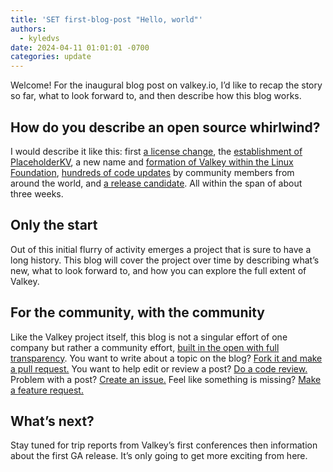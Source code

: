```yaml
---
title: 'SET first-blog-post "Hello, world"'
authors:
  - kyledvs
date: 2024-04-11 01:01:01 -0700
categories: update
---
```


Welcome! For the inaugural blog post on valkey.io, I’d like to recap the story
so far, what to look forward to, and then describe how this blog works.

## How do you describe an open source whirlwind?

I would describe it like this: first
[a license change](https://github.com/redis/redis/pull/13157), the
[establishment of PlaceholderKV](https://github.com/valkey-io/valkey/commit/38632278fd06fe186f7707e4fa099f666d805547#diff-b335630551682c19a781afebcf4d07bf978fb1f8ac04c6bf87428ed5106870f5),
a new name and
[formation of Valkey within the Linux Foundation](https://www.linuxfoundation.org/press/linux-foundation-launches-open-source-valkey-community),
[hundreds of code updates](https://github.com/valkey-io/valkey/compare/redis-7.2.4...7.2.4-rc1)
by community members from around the world, and
[a release candidate](https://github.com/valkey-io/valkey/releases/tag/7.2.4-rc1).
All within the span of about three weeks.

## Only the start

Out of this initial flurry of activity emerges a project that is sure to have a
long history. This blog will cover the project over time by describing what’s
new, what to look forward to, and how you can explore the full extent of Valkey.

## For the community, with the community

Like the Valkey project itself, this blog is not a singular effort of one
company but rather a community effort,
[built in the open with full transparency](https://github.com/valkey-io/valkey-io.github.io/).
You want to write about a topic on the blog?
[Fork it and make a pull request.](https://github.com/valkey-io/valkey-io.github.io/fork)
You want to help edit or review a post?
[Do a code review.](https://github.com/valkey-io/valkey-io.github.io/issues)
Problem with a post?
[Create an issue.](https://github.com/valkey-io/valkey-io.github.io/issues/new?assignees=&labels=bug%2C+untriaged&projects=&template=bug_template.md&title=%5BBUG%5D)
Feel like something is missing?
[Make a feature request.](https://github.com/valkey-io/valkey-io.github.io/issues/new?assignees=&labels=enhancement&projects=&template=feature_template.md&title=)

## What’s next?

Stay tuned for trip reports from Valkey’s first conferences then information
about the first GA release. It’s only going to get more exciting from here.
